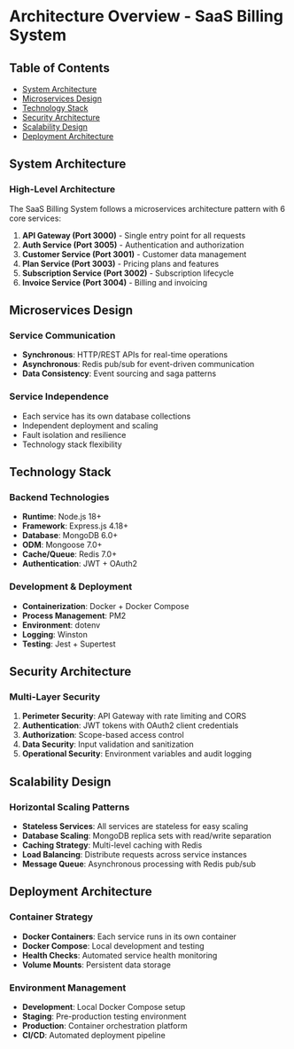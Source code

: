 # Architecture Overview - SaaS Billing System

## Table of Contents
- [System Architecture](#system-architecture)
- [Microservices Design](#microservices-design)
- [Technology Stack](#technology-stack)
- [Security Architecture](#security-architecture)
- [Scalability Design](#scalability-design)
- [Deployment Architecture](#deployment-architecture)

## System Architecture

### High-Level Architecture
The SaaS Billing System follows a microservices architecture pattern with 6 core services:

1. **API Gateway (Port 3000)** - Single entry point for all requests
2. **Auth Service (Port 3005)** - Authentication and authorization
3. **Customer Service (Port 3001)** - Customer data management
4. **Plan Service (Port 3003)** - Pricing plans and features
5. **Subscription Service (Port 3002)** - Subscription lifecycle
6. **Invoice Service (Port 3004)** - Billing and invoicing

## Microservices Design

### Service Communication
- **Synchronous**: HTTP/REST APIs for real-time operations
- **Asynchronous**: Redis pub/sub for event-driven communication
- **Data Consistency**: Event sourcing and saga patterns

### Service Independence
- Each service has its own database collections
- Independent deployment and scaling
- Fault isolation and resilience
- Technology stack flexibility

## Technology Stack

### Backend Technologies
- **Runtime**: Node.js 18+
- **Framework**: Express.js 4.18+
- **Database**: MongoDB 6.0+
- **ODM**: Mongoose 7.0+
- **Cache/Queue**: Redis 7.0+
- **Authentication**: JWT + OAuth2

### Development & Deployment
- **Containerization**: Docker + Docker Compose
- **Process Management**: PM2
- **Environment**: dotenv
- **Logging**: Winston
- **Testing**: Jest + Supertest

## Security Architecture

### Multi-Layer Security
1. **Perimeter Security**: API Gateway with rate limiting and CORS
2. **Authentication**: JWT tokens with OAuth2 client credentials
3. **Authorization**: Scope-based access control
4. **Data Security**: Input validation and sanitization
5. **Operational Security**: Environment variables and audit logging

## Scalability Design

### Horizontal Scaling Patterns
- **Stateless Services**: All services are stateless for easy scaling
- **Database Scaling**: MongoDB replica sets with read/write separation
- **Caching Strategy**: Multi-level caching with Redis
- **Load Balancing**: Distribute requests across service instances
- **Message Queue**: Asynchronous processing with Redis pub/sub

## Deployment Architecture

### Container Strategy
- **Docker Containers**: Each service runs in its own container
- **Docker Compose**: Local development and testing
- **Health Checks**: Automated service health monitoring
- **Volume Mounts**: Persistent data storage

### Environment Management
- **Development**: Local Docker Compose setup
- **Staging**: Pre-production testing environment
- **Production**: Container orchestration platform
- **CI/CD**: Automated deployment pipeline
